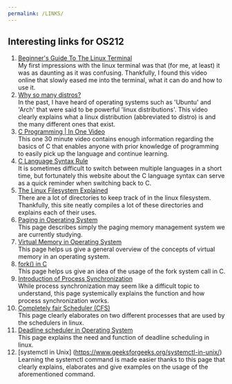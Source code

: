 ```yaml
---
permalink: /LINKS/
---
```


## Interesting links for OS212
1. [Beginner's Guide To The Linux Terminal](https://www.youtube.com/watch?v=s3ii48qYBxA)  
    My first impressions with the linux terminal was that (for me, at least) it was as daunting as it was confusing. Thankfully, I found this video online that slowly eased me into the terminal, what it can do and how to use it.
2. [Why so many distros?](https://www.youtube.com/watch?v=ShcR4Zfc6Dw)  
    In the past, I have heard of operating systems such as 'Ubuntu' and 'Arch' that were said to be powerful 'linux distributions'. This video clearly explains what a linux distribution (abbreviated to distro) is and the many different ones that exist.
3. [C Programming | In One Video](https://www.youtube.com/watch?v=3lQEunpmtRA)  
   This one 30 minute video contains enough information regarding the basics of C that enables anyone with prior knowledge of programming to easily pick up the language and continue learning.
4. [C Language Syntax Rule](https://www.studytonight.com/c/c-syntax.php)  
    It is sometimes difficult to switch between multiple languages in a short time, but fortunately this website about the C language syntax can serve as a quick reminder when switching back to C.
5. [The Linux Filesystem Explained](https://www.linux.com/training-tutorials/linux-filesystem-explained/)  
    There are a lot of directories to keep track of in the linux filesystem. Thankfully, this site neatly compiles a lot of these directories and explains each of their uses.
6. [Paging in Operating System](https://www.geeksforgeeks.org/paging-in-operating-system/)  
    This page describes simply the paging memory management system we are currently studying.
7. [Virtual Memory in Operating System](https://www.geeksforgeeks.org/virtual-memory-in-operating-system/)  
    This page helps us give a general overview of the concepts of virtual memory in an operating system.
8. [fork() in C](https://www.geeksforgeeks.org/fork-system-call/)  
    This page helps us give an idea of the usage of the fork system call in C.
9. [Introduction of Process Synchronization](https://www.geeksforgeeks.org/introduction-of-process-synchronization/)  
    While process synchronization may seem like a difficult topic to understand, this page systemically explains the function and how process synchronization works.
10. [Completely fair Scheduler (CFS)](https://www.geeksforgeeks.org/completely-fair-scheduler-cfs-and-brain-fuck-scheduler-bfs/)  
    This page clearly elaborates on two different processes that are used by the schedulers in linux.
11. [Deadline scheduler in Operating System](https://www.geeksforgeeks.org/deadline-scheduler-in-operating-system/)  
    This page explains the need and function of deadline scheduling in linux.
12. [systemctl in Unix] (https://www.geeksforgeeks.org/systemctl-in-unix/)
    Learning the systemctl command is made easier thanks to this page that clearly explains, elaborates and give examples on the usage of the aforementioned command.
